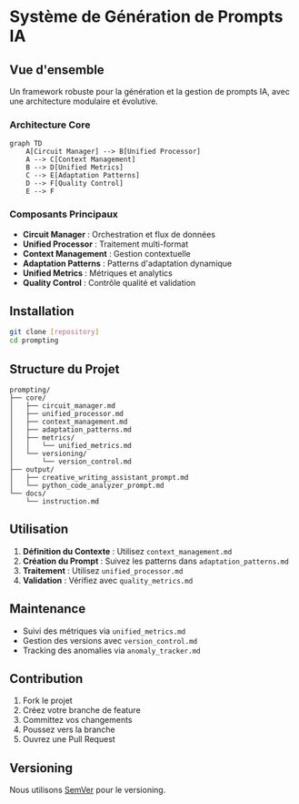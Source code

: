# Système de Génération de Prompts IA

## Vue d'ensemble

Un framework robuste pour la génération et la gestion de prompts IA, avec une architecture modulaire et évolutive.

### Architecture Core

```mermaid
graph TD
    A[Circuit Manager] --> B[Unified Processor]
    A --> C[Context Management]
    B --> D[Unified Metrics]
    C --> E[Adaptation Patterns]
    D --> F[Quality Control]
    E --> F
```

### Composants Principaux

- **Circuit Manager** : Orchestration et flux de données
- **Unified Processor** : Traitement multi-format
- **Context Management** : Gestion contextuelle
- **Adaptation Patterns** : Patterns d'adaptation dynamique
- **Unified Metrics** : Métriques et analytics
- **Quality Control** : Contrôle qualité et validation

## Installation

```bash
git clone [repository]
cd prompting
```

## Structure du Projet

```
prompting/
├── core/
│   ├── circuit_manager.md
│   ├── unified_processor.md
│   ├── context_management.md
│   ├── adaptation_patterns.md
│   ├── metrics/
│   │   └── unified_metrics.md
│   └── versioning/
│       └── version_control.md
├── output/
│   ├── creative_writing_assistant_prompt.md
│   └── python_code_analyzer_prompt.md
└── docs/
    └── instruction.md
```

## Utilisation

1. **Définition du Contexte** : Utilisez `context_management.md`
2. **Création du Prompt** : Suivez les patterns dans `adaptation_patterns.md`
3. **Traitement** : Utilisez `unified_processor.md`
4. **Validation** : Vérifiez avec `quality_metrics.md`

## Maintenance

- Suivi des métriques via `unified_metrics.md`
- Gestion des versions avec `version_control.md`
- Tracking des anomalies via `anomaly_tracker.md`

## Contribution

1. Fork le projet
2. Créez votre branche de feature
3. Committez vos changements
4. Poussez vers la branche
5. Ouvrez une Pull Request

## Versioning

Nous utilisons [SemVer](http://semver.org/) pour le versioning.

